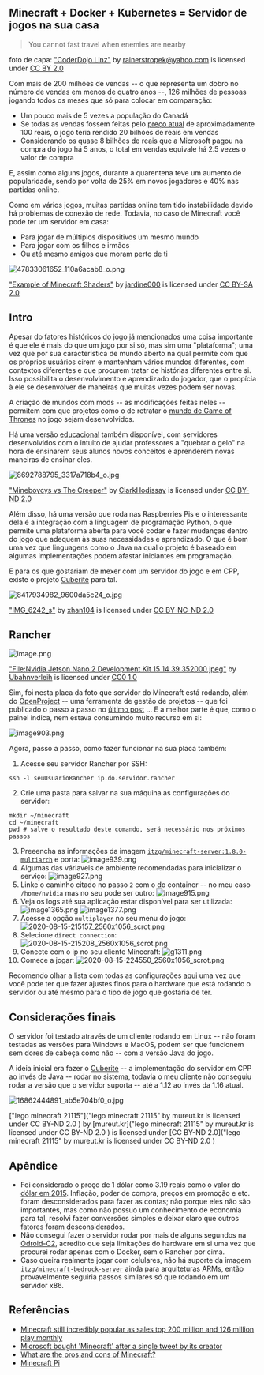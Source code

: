 ## Minecraft + Docker + Kubernetes = Servidor de jogos na sua casa

> You cannot fast travel when enemies are nearby

foto de capa: ["CoderDojo Linz"](https://www.flickr.com/photos/76164541@N06/22574557693) by [rainerstropek@yahoo.com](https://www.flickr.com/photos/76164541@N06) is licensed under [CC BY 2.0](https://creativecommons.org/licenses/by/2.0/?ref=ccsearch&atype=rich)

Com mais de 200 milhões de vendas -- o que representa um dobro no número de vendas em menos de quatro anos --, 126 milhões de pessoas jogando todos os meses que só para colocar em comparação:

- Um pouco mais de 5 vezes a população do Canadá
- Se todas as vendas fossem feitas pelo [preço atual](https://www.microsoft.com/pt-br/p/minecraft-for-windows-10/9nblggh2jhxj?activetab=pivot:overviewtab) de aproximadamente 100 reais, o jogo teria rendido 20 bilhões de reais em vendas
- Considerando os quase 8 bilhões de reais que a Microsoft pagou na compra do jogo há 5 anos, o total em vendas equivale há 2.5 vezes o valor de compra

E, assim como alguns jogos, durante a quarentena teve um aumento de popularidade, sendo por volta de 25% em novos jogadores e 40% nas partidas online.

Como em vários jogos, muitas partidas online tem tido instabilidade devido há problemas de conexão de rede. Todavia, no caso de Minecraft você pode ter um servidor em casa:

- Para jogar de múltiplos dispositivos um mesmo mundo
- Para jogar com os filhos e irmãos 
- Ou até mesmo amigos que moram perto de ti

![47833061652_110a6acab8_o.png](https://cdn.hashnode.com/res/hashnode/image/upload/v1597200654180/70VTyRKXQ.png)

 ["Example of Minecraft Shaders"](https://www.flickr.com/photos/165834061@N05/47833061652) by [jardine000](https://www.flickr.com/photos/165834061@N05) is licensed under [CC BY-SA 2.0](https://creativecommons.org/licenses/by-sa/2.0/?ref=ccsearch&atype=rich)

## Intro

Apesar do fatores históricos do jogo já mencionados uma coisa importante é que ele é mais do que um jogo por si só, mas sim uma "plataforma"; uma vez que por sua característica de mundo aberto na qual permite com que os próprios usuários cirem e mantenham vários mundos diferentes, com contextos diferentes e que procurem tratar de histórias diferentes entre si. Isso possibilita o desenvolvimento e aprendizado do jogador, que o propícia à ele se desenvolver de maneiras que muitas vezes podem ser novas.

A criação de mundos com mods -- as modificações feitas neles -- permitem com que projetos como o de retratar o [mundo de Game of Thrones](https://youtu.be/X35ilDRA65o) no jogo sejam desenvolvidos.

Há uma versão [educacional](https://education.minecraft.net/) também disponível, com servidores desenvolvidos com o intuito de ajudar professores a "quebrar o gelo" na hora de ensinarem seus alunos novos conceitos e aprenderem novas maneiras de ensinar eles.

![8692788795_3317a718b4_o.jpg](https://cdn.hashnode.com/res/hashnode/image/upload/v1597200837515/0-5q6xuAF.jpeg)

["Mineboycys vs The Creeper"](https://www.flickr.com/photos/27406808@N00/8692788795) by [ClarkHodissay](https://www.flickr.com/photos/27406808@N00) is licensed under [CC BY-ND 2.0](https://creativecommons.org/licenses/by-nd/2.0/?ref=ccsearch&atype=rich)

Além disso, há uma versão que roda nas Raspberries Pis e o interessante dela é a integração com a linguagem de programação Python, o que permite uma plataforma aberta para você codar e fazer mudanças dentro do jogo que adequem às suas necessidades e aprendizado. O que é bom uma vez que linguagens como o Java na qual o projeto é baseado em algumas implementações podem afastar iniciantes em programação.

E para os que gostariam de mexer com um servidor do jogo e em CPP, existe o projeto [Cuberite](https://cuberite.org/) para tal.

![8417934982_9600da5c24_o.jpg](https://cdn.hashnode.com/res/hashnode/image/upload/v1597543481801/SVz53vHts.jpeg)

["IMG_6242_s"](https://www.flickr.com/photos/40906666@N00/8417934982) by [xhan104](https://www.flickr.com/photos/40906666@N00) is licensed under [CC BY-NC-ND 2.0](https://creativecommons.org/licenses/by-nc-nd/2.0/?ref=ccsearch&atype=rich)

## Rancher

![image.png](https://cdn.hashnode.com/res/hashnode/image/upload/v1597311528074/D03w0vDEg.png)

["File:Nvidia Jetson Nano 2 Development Kit 15 14 39 352000.jpeg"](https://commons.wikimedia.org/w/index.php?curid=87619852) by [Ubahnverleih](https://commons.wikimedia.org/wiki/User:Ubahnverleih) is licensed under [CC0 1.0](http://creativecommons.org/publicdomain/zero/1.0/deed.en?ref=ccsearch&atype=rich)

Sim, foi nesta placa da foto que servidor do Minecraft está rodando, além do [OpenProject](https://www.openproject.org/) -- uma ferramenta de gestão de projetos -- que foi publicado o passo a passo no [último post](https://fazenda.hashnode.dev/chega-de-jira-ckdw5w23z028qids12om74gw9) ... E a melhor parte é que, como o painel indica, nem estava consumindo muito recurso em si:

![image903.png](https://cdn.hashnode.com/res/hashnode/image/upload/v1597542047882/kaoQmq9VV.png)

Agora, passo a passo, como fazer funcionar na sua placa também:

1.  Acesse seu servidor Rancher por SSH:
```shell
ssh -l seuUsuarioRancher ip.do.servidor.rancher
```
2. Crie uma pasta para salvar na sua máquina as configurações do servidor:
```shell
mkdir ~/minecraft
cd ~/minecraft
pwd # salve o resultado deste comando, será necessário nos próximos passos
```
3. Preeencha as informações da imagem  [`itzg/minecraft-server:1.8.0-multiarch`](https://hub.docker.com/r/itzg/minecraft-server/) e porta:
![image939.png](https://cdn.hashnode.com/res/hashnode/image/upload/v1597543018694/JDSBSd9sQ.png)
4. Algumas das váriaveis de ambiente recomendadas para inicializar o serviço:
![image927.png](https://cdn.hashnode.com/res/hashnode/image/upload/v1597542999807/piFvBm3QX.png)
5. Linke o caminho citado no passo `2` com o do container -- no meu caso `/home/nvidia` mas no seu pode ser outro:
![image915.png](https://cdn.hashnode.com/res/hashnode/image/upload/v1597542981051/tILY6gXyf.png)
6. Veja os logs até sua aplicação estar disponível para ser utilizada:
![image1365.png](https://cdn.hashnode.com/res/hashnode/image/upload/v1597542789763/szXAI6A6y.png)
![image1377.png](https://cdn.hashnode.com/res/hashnode/image/upload/v1597542806817/gX6uT4kod.png)
7. Acesse a opção `multiplayer` no seu menu do jogo:
![2020-08-15-215157_2560x1056_scrot.png](https://cdn.hashnode.com/res/hashnode/image/upload/v1597542146932/V-KVfeWVe.png)
8. Selecione `direct connection`: 
![2020-08-15-215208_2560x1056_scrot.png](https://cdn.hashnode.com/res/hashnode/image/upload/v1597542638866/G3cebWk0R.png)
9. Conecte com o ip no seu cliente Minecraft:
![g1311.png](https://cdn.hashnode.com/res/hashnode/image/upload/v1597542615965/VFDrlofe4.png)
10. Comece a jogar:
![2020-08-15-224550_2560x1056_scrot.png](https://cdn.hashnode.com/res/hashnode/image/upload/v1597542331672/UIdXgJp9L.png)

Recomendo olhar a lista com todas as configurações [aqui](https://github.com/itzg/docker-minecraft-server/blob/master/README.md) uma vez que você pode ter que fazer ajustes finos para o hardware que está rodando o servidor ou até mesmo para o tipo de jogo que gostaria de ter.

## Considerações finais

O servidor foi testado através de um cliente rodando em Linux -- não foram testadas as versões para Windows e MacOS, podem ser que funcionem sem dores de cabeça como não -- com a versão Java do jogo.

A ideia inicial era fazer o [Cuberite](https://github.com/cuberite/cuberite)  -- a implementação do servidor em CPP ao invés de Java -- rodar no sistema, todavia o meu cliente não conseguiu rodar a versão que o servidor suporta -- até a 1.12 ao invés da 1.16 atual.

![16862444891_ab5e704bf0_o.jpg](https://cdn.hashnode.com/res/hashnode/image/upload/v1597200349296/nHOCHKMXP.jpeg)

["lego minecraft 21115"]("lego minecraft 21115" by mureut.kr is licensed under CC BY-ND 2.0 ) by [mureut.kr]("lego minecraft 21115" by mureut.kr is licensed under CC BY-ND 2.0 ) is licensed under [CC BY-ND 2.0]("lego minecraft 21115" by mureut.kr is licensed under CC BY-ND 2.0 )

## Apêndice

- Foi considerado o preço de 1 dólar como 3.19 reais como o valor do  [dólar em 2015](http://g1.globo.com/economia/mercados/noticia/2015/12/dolar-termina-ultima-sessao-do-ano-em-alta.html). Inflação, poder de compra, preços em promoção e etc. foram desconsiderados para fazer as contas; não porque eles não são importantes, mas como não possuo um conhecimento de economia para tal, resolvi fazer conversões simples e deixar claro que outros fatores foram desconsiderados.
- Não consegui fazer o servidor rodar por mais de alguns segundos na [Odroid-C2](https://www.hardkernel.com/shop/odroid-c2/), acredito que seja limitações do hardware em si uma vez que procurei rodar apenas com o Docker, sem o Rancher por cima.
- Caso queira realmente jogar com celulares, não há suporte da imagem  [`itzg/minecraft-bedrock-server`](https://hub.docker.com/r/itzg/minecraft-bedrock-server) ainda para arquiteturas ARMs, então provavelmente seguiria passos similares só que rodando em um servidor x86.

## Referências

- [Minecraft still incredibly popular as sales top 200 million and 126 million play monthly](https://www.theverge.com/2020/5/18/21262045/minecraft-sales-monthly-players-statistics-youtube)
- [Microsoft bought 'Minecraft' after a single tweet by its creator](https://www.engadget.com/2015-03-04-minecraft-notch-mojang-microsoft-purchase.html)
- [What are the pros and cons of Minecraft?](https://www.quora.com/What-are-the-pros-and-cons-of-Minecraft)
- [Minecraft Pi](https://www.raspberrypi.org/documentation/usage/minecraft/)